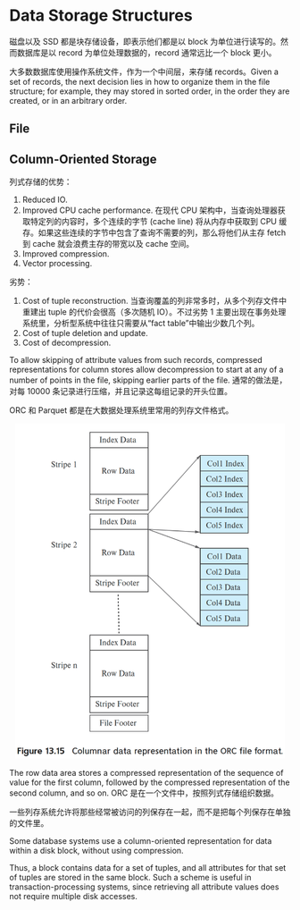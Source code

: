 # Data Storage Structures

磁盘以及 SSD 都是块存储设备，即表示他们都是以 block 为单位进行读写的。然而数据库是以 record 为单位处理数据的，record 通常远比一个 block 更小。

大多数数据库使用操作系统文件，作为一个中间层，来存储 records。Given a set of records, the next decision lies in how to organize them in the file structure; for example, they may stored in sorted order, in the order they are created, or in an arbitrary order.

## File
## Column-Oriented Storage
列式存储的优势：
1. Reduced IO.
2. Improved CPU cache performance.
   在现代 CPU 架构中，当查询处理器获取特定列的内容时，多个连续的字节 (cache line) 将从内存中获取到 CPU 缓存。如果这些连续的字节中包含了查询不需要的列，那么将他们从主存 fetch 到 cache 就会浪费主存的带宽以及 cache 空间。
3. Improved compression.
4. Vector processing.

劣势：
1. Cost of tuple reconstruction. 当查询覆盖的列非常多时，从多个列存文件中重建出 tuple 的代价会很高（多次随机 IO）。不过劣势 1 主要出现在事务处理系统里，分析型系统中往往只需要从“fact table”中输出少数几个列。
2. Cost of tuple deletion and update.
3. Cost of decompression. 

To allow skipping of attribute values from such records, compressed representations for column stores allow decompression to start at any of a number of points in the file, skipping earlier parts of the file. 通常的做法是，对每 10000 条记录进行压缩，并且记录这每组记录的开头位置。

ORC 和 Parquet 都是在大数据处理系统里常用的列存文件格式。

<center>
<img alt="picture 1" src="../../../images/3b7be5b9fab114997581ba003ba4f81ad68228ef2aa87b3732010400c788f10d.png" height="600px"/>
</center>

The row data area stores a compressed representation of the sequence of value for the first column, followed by the compressed representation of the second column, and so on. ORC 是在一个文件中，按照列式存储组织数据。

一些列存系统允许将那些经常被访问的列保存在一起，而不是把每个列保存在单独的文件里。

Some database systems use a column-oriented representation for data within a disk block, without using compression. 

Thus, a block contains data for a set of tuples, and all attributes for that set of tuples are stored in the same block. Such a scheme is useful in transaction-processing systems, since retrieving all attribute values does not require multiple disk accesses.